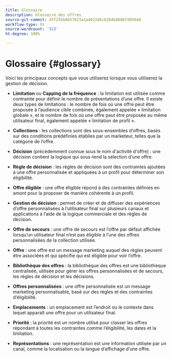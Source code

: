 ```yaml
---
title: Glossaire
description: Glossaire des offres
source-git-commit: 4ff255b6b57823a1a4622dbc62b4b8886fd956a0
workflow-type: ht
source-wordcount: '313'
ht-degree: 100%

---
```


# Glossaire {#glossary}

Voici les principaux concepts que vous utiliserez lorsque vous utiliserez la gestion de décision.

* **Limitation** ou **Capping de la fréquence** : la limitation est utilisée comme contrainte pour définir le nombre de présentations d’une offre. Il existe deux types de limitations : le nombre de fois où une offre peut être proposée à l’audience cible combinée, également appelée « limitation globale », et le nombre de fois où une offre peut être proposée au même utilisateur final, également appelée « limitation de profil ».

* **Collections** : les collections sont des sous-ensembles d’offres, basés sur des conditions prédéfinies établies par un marketeur, telles que la catégorie de l’offre.

* **Décision** (précédemment connue sous le nom d&#39;activité d&#39;offre) : une décision contient la logique qui sous-tend la sélection d’une offre.

* **Règle de décision** : les règles de décision sont des contraintes ajoutées à une offre personnalisée et appliquées à un profil pour déterminer son éligibilité.

* **Offre éligible** : une offre éligible répond à des contraintes définies en amont pour la proposer de manière cohérente à un profil.

* **Gestion de décision** : permet de créer et de diffuser des expériences d’offre personnalisées à l’utilisateur final sur plusieurs canaux et applications à l’aide de la logique commerciale et des règles de décision.

* **Offre de secours** : une offre de secours est l’offre par défaut affichée lorsqu’un utilisateur final n’est pas éligible à l’une des offres personnalisées de la collection utilisée.

* **Offre** : une offre est un message marketing auquel des règles peuvent être associées et qui spécifie qui est éligible pour voir l’offre.

* **Bibliothèque des offres** : la bibliothèque des offres est une bibliothèque centralisée, utilisée pour gérer les offres personnalisées et de secours, les règles de décision et les décisions.

* **Offres personnalisées** : une offre personnalisée est un message marketing personnalisable, basé sur des règles et des contraintes d’éligibilité.

* **Emplacements** : un emplacement est l’endroit ou le contexte dans lequel apparaît une offre pour un utilisateur final.

* **Priorité** : la priorité est un nombre utilisé pour classer les offres répondant à toutes les contraintes comme l’éligibilité, les dates et la limitation.

* **Représentations** : une représentation est une information utilisée par un canal, comme la localisation ou la langue d’affichage d’une offre.
